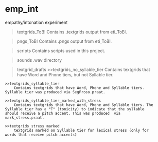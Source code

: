 # emp_int
empathy/intonation experiment

>textgrids_ToBI
	Contains .textgrids output from eti_ToBI.

>pngs_ToBI
	Contains .pngs output from eti_ToBI.

>scripts
	Contains scripts used in this project.

>sounds
	.wav directory

>textgrid_drafts
	>>textgrids_no_syllable_tier
		Contains textgrids that have Word and Phone tiers, but not Syllable tier.

	>>textgrids_syllable_tier
		Contains textgrids that have Word, Phone and Syllable tiers. Syllable tier was produced via SegProso.praat.

	>>textgrids_syllable_tier_marked_with_stress
		Contains textgrids that have Word, Phone and Syllable tiers. The Syllable tier has a "T" (tonicity) to indicate that the syllable should receive a pitch accent. This was produced  via mark_stress.praat.

	>>textgrids_stress_marked
		textgrids marked on Syllable tier for lexical stress (only for words that receive pitch accents)